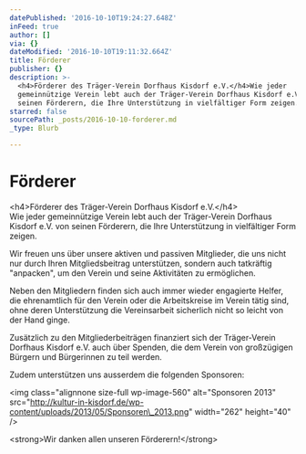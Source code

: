 ```yaml
---
datePublished: '2016-10-10T19:24:27.648Z'
inFeed: true
author: []
via: {}
dateModified: '2016-10-10T19:11:32.664Z'
title: Förderer
publisher: {}
description: >-
  <h4>Förderer des Träger-Verein Dorfhaus Kisdorf e.V.</h4>Wie jeder
  gemeinnützige Verein lebt auch der Träger-Verein Dorfhaus Kisdorf e.V. von
  seinen Förderern, die Ihre Unterstützung in vielfältiger Form zeigen.
starred: false
sourcePath: _posts/2016-10-10-forderer.md
_type: Blurb

---
```

# Förderer

<h4\>Förderer des Träger-Verein Dorfhaus Kisdorf e.V.</h4\>  
Wie jeder gemeinnützige Verein lebt auch der Träger-Verein Dorfhaus Kisdorf e.V. von seinen Förderern, die Ihre Unterstützung in vielfältiger Form zeigen.

Wir freuen uns über unsere aktiven und passiven Mitglieder, die uns nicht nur durch Ihren Mitgliedsbeitrag unterstützen, sondern auch tatkräftig "anpacken", um den Verein und seine Aktivitäten zu ermöglichen.

Neben den Mitgliedern finden sich auch immer wieder engagierte Helfer, die ehrenamtlich für den Verein oder die Arbeitskreise im Verein tätig sind, ohne deren Unterstützung die Vereinsarbeit sicherlich nicht so leicht von der Hand ginge.

Zusätzlich zu den Mitgliederbeiträgen finanziert sich der Träger-Verein Dorfhaus Kisdorf e.V. auch über Spenden, die dem Verein von großzügigen Bürgern und Bürgerinnen zu teil werden.

Zudem unterstützen uns ausserdem die folgenden Sponsoren:

<img class="alignnone size-full wp-image-560" alt="Sponsoren 2013" src="http://kultur-in-kisdorf.de/wp-content/uploads/2013/05/Sponsoren\_2013.png" width="262" height="40" /\>

<strong\>Wir danken allen unseren Förderern!</strong\>